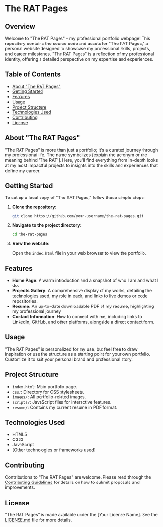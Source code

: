 # The RAT Pages

## Overview

Welcome to "The RAT Pages" - my professional portfolio webpage! This repository contains the source code and assets for "The RAT Pages," a personal website designed to showcase my professional skills, projects, and career milestones. "The RAT Pages" is a reflection of my professional identity, offering a detailed perspective on my expertise and experiences.

## Table of Contents

- [About "The RAT Pages"](#about-the-rat-pages)
- [Getting Started](#getting-started)
- [Features](#features)
- [Usage](#usage)
- [Project Structure](#project-structure)
- [Technologies Used](#technologies-used)
- [Contributing](#contributing)
- [License](#license)

## About "The RAT Pages"

"The RAT Pages" is more than just a portfolio; it's a curated journey through my professional life. The name symbolizes [explain the acronym or the meaning behind 'The RAT']. Here, you'll find everything from in-depth looks at my most impactful projects to insights into the skills and experiences that define my career.

## Getting Started

To set up a local copy of "The RAT Pages," follow these simple steps:

1. **Clone the repository**:

    ```bash
    git clone https://github.com/your-username/the-rat-pages.git
    ```

2. **Navigate to the project directory**:

    ```bash
    cd the-rat-pages
    ```

3. **View the website**:

    Open the `index.html` file in your web browser to view the portfolio.

## Features

- **Home Page**: A warm introduction and a snapshot of who I am and what I do.
- **Projects Gallery**: A comprehensive display of my works, detailing the technologies used, my role in each, and links to live demos or code repositories.
- **Resume**: An up-to-date downloadable PDF of my resume, highlighting my professional journey.
- **Contact Information**: How to connect with me, including links to LinkedIn, GitHub, and other platforms, alongside a direct contact form.

## Usage

"The RAT Pages" is personalized for my use, but feel free to draw inspiration or use the structure as a starting point for your own portfolio. Customize it to suit your personal brand and professional story.

## Project Structure

- `index.html`: Main portfolio page.
- `css/`: Directory for CSS stylesheets.
- `images/`: All portfolio-related images.
- `scripts/`: JavaScript files for interactive features.
- `resume/`: Contains my current resume in PDF format.

## Technologies Used

- HTML5
- CSS3
- JavaScript
- [Other technologies or frameworks used]

## Contributing

Contributions to "The RAT Pages" are welcome. Please read through the [Contributing Guidelines](CONTRIBUTING.md) for details on how to submit proposals and improvements.

## License

"The RAT Pages" is made available under the [Your License Name]. See the [LICENSE.md](LICENSE.md) file for more details.
